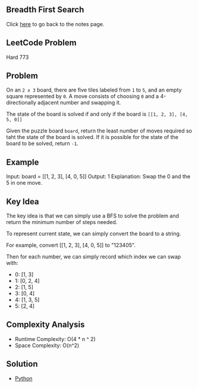 ## Breadth First Search
Click [here](../notes.md) to go back to the notes page.

## LeetCode Problem
Hard 773

## Problem
On an `2 x 3` board, there are five tiles labeled from `1` to `5`, and an empty square represented by `0`. A move consists of choosing `0` and a 4-directionally adjacent number and swapping it.

The state of the board is solved if and only if the board is `[[1, 2, 3], [4, 5, 0]]`

Given the puzzle board `board`, return the least number of moves required so taht the state of the board is solved. If it is possible for the state of the board to be solved, return `-1`.

## Example
Input: board = [[1, 2, 3], [4, 0, 5]]
Output: 1
Explanation: Swap the 0 and the 5 in one move.

## Key Idea
The key idea is that we can simply use a BFS to solve the problem and return the minimum number of steps needed.

To represent current state, we can simply convert the board to a string.

For example, convert [[1, 2, 3], [4, 0, 5]] to "123405".

Then for each number, we can simply record which index we can swap with:
- 0: [1, 3]
- 1: [0, 2, 4]
- 2: [1, 5]
- 3: [0, 4]
- 4: [1, 3, 5]
- 5: [2, 4]

## Complexity Analysis
- Runtime Complexity: O(4 * n ^ 2)
- Space Complexity: O(n^2)

## Solution
- [Python](./solution.py)